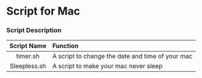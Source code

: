 # Script for Mac

### Script Description

| Script Name    |Function     |
| :---:       |          :--- |
| timer.sh | A script to change the date and time of your mac 
| Sleepless.sh | A script to make your mac never sleep 